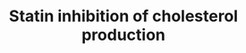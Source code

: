 ---
annotations:
- id: DOID:1287
  parent: cardiovascular system disease
  type: Disease Ontology
  value: cardiovascular system disease
- id: CL:0000182
  parent: native cell
  type: Cell Type Ontology
  value: hepatocyte
- id: CL:0000584
  parent: native cell
  type: Cell Type Ontology
  value: enterocyte
- id: PW:0000724
  parent: drug pathway
  type: Pathway Ontology
  value: statin drug pathway
authors:
- Nsalomonis
- AlexanderPico
- MaintBot
- Khanspers
- Thomas
- BruceConklin
- Samuel Sklar
- Egonw
- Mkutmon
- Evelo
- Anwesha
- DeSl
- Eweitz
citedin:
- link: PMC7925531
  title: Identification of candidate genes and pathways in retinopathy of prematurity
    by whole exome sequencing of preterm infants enriched in phenotypic extremes (2021)
- link: PMC4246458
  title: A network biology workflow to study transcriptomics data of the diabetic
    liver (2014)
- link: PMC9519890
  title: 'Tissue-specific pathway activities: A retrospective analysis in COVID-19
    patients (2022)'
communities:
- Diseases
- MetaKids
- ONTOX
description: 'Statins inhibit endogenous cholesterol production by competitive inhibition
  of HMG-CoA reductase (HMGCR), the enzyme that catalyzes conversion of HMG-CoA to
  mevalonate, an early rate-limiting step in cholesterol synthesis. This pathway delineates
  genes involved in statin pharmacogenomics, including genes involved in mediating
  the effects of statins on plasma lipoprotein metabolism.   Sources: [https://www.pharmgkb.org/pathway/PA2031
  PharmGKB] and [http://en.wikipedia.org/wiki/Statin Wikipedia]  Proteins on this
  pathway have targeted assays available via the [https://assays.cancer.gov/available_assays?wp_id=WP430
  CPTAC Assay Portal].'
last-edited: 2024-09-17
ndex: 01d4483e-8b61-11eb-9e72-0ac135e8bacf
organisms:
- Homo sapiens
redirect_from:
- /index.php/Pathway:WP430
- /instance/WP430
- /instance/WP430_r135479
revision: r135479
schema-jsonld:
- '@context': https://schema.org/
  '@id': https://wikipathways.github.io/pathways/WP430.html
  '@type': Dataset
  creator:
    '@type': Organization
    name: WikiPathways
  description: 'Statins inhibit endogenous cholesterol production by competitive inhibition
    of HMG-CoA reductase (HMGCR), the enzyme that catalyzes conversion of HMG-CoA
    to mevalonate, an early rate-limiting step in cholesterol synthesis. This pathway
    delineates genes involved in statin pharmacogenomics, including genes involved
    in mediating the effects of statins on plasma lipoprotein metabolism.   Sources:
    [https://www.pharmgkb.org/pathway/PA2031 PharmGKB] and [http://en.wikipedia.org/wiki/Statin
    Wikipedia]  Proteins on this pathway have targeted assays available via the [https://assays.cancer.gov/available_assays?wp_id=WP430
    CPTAC Assay Portal].'
  keywords:
  - ABCA1
  - ABCG5
  - ABCG8
  - APOA1
  - APOA2
  - APOA4
  - APOA5
  - APOB
  - APOC1
  - APOC2
  - APOC3
  - APOE
  - Acyl-CoA
  - Acyl-CoA synthetase
  - CETP
  - CYP7A1
  - Cholesterol
  - Cholesterol ester
  - Cholic Acid
  - DAG
  - DGAT1
  - FDFT1
  - Fatty acid
  - HDL
  - HMG-CoA
  - HMGCR
  - IDL
  - LCAT
  - LDL
  - LDLR
  - LIPC
  - LPL
  - LRP1
  - Lipoproteins
  - MIR33A
  - MIR33B
  - MTTP
  - Mevalonate
  - PDIA2
  - PLTP
  - Phospholipid
  - SCARB1
  - SOAT1
  - SQLE
  - Squalene
  - Statin
  - Triglyceride
  - VLDL
  license: CC0
  name: Statin inhibition of cholesterol production
seo: CreativeWork
title: Statin inhibition of cholesterol production
wpid: WP430
---